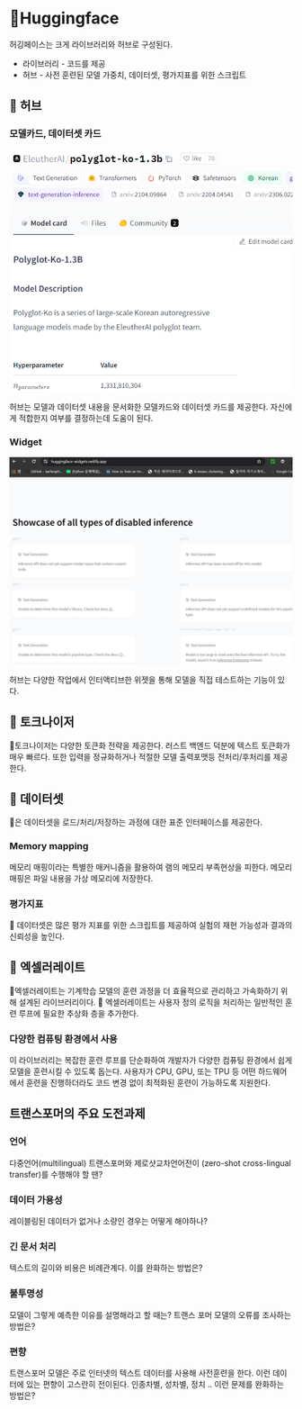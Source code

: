 # 🤗Huggingface	

허깅페이스는 크게 라이브러리와 허브로 구성된다. 

* 라이브러리 - 코드를 제공
* 허브 - 사전 훈련된 모델 가중치, 데이터셋, 평가지표를 위한 스크립트



## 🤗 허브

### 모델카드, 데이터셋 카드

![](../../assets/images/nlp/h1.png)

허브는 모델과 데이터셋 내용을 문서화한 모델카드와 데이터셋 카드를 제공한다. 자신에게 적합한지 여부를 결정하는데 도움이 된다.



### Widget

![](../../assets/images/nlp/h2.png)

허브는 다양한 작업에서 인터액티브한 위젯을 통해 모델을 직접 테스트하는 기능이 있다. 





## 🤗 토크나이저

🤗토크나이저는 다양한 토큰화 전략을 제공한다. 러스트 백엔드 덕분에 텍스트 토큰화가 매우 빠르다. 또한 입력을 정규화하거나 적절한 모델 출력포맷등 전처리/후처리를 제공한다. 





## 🤗 데이터셋

🤗은 데이터셋을 로드/처리/저장하는 과정에 대한 표준 인터페이스를 제공한다.



### Memory mapping

메모리 매핑이라는 특별한 매커니즘을 활용하여 램의 메모리 부족현상을 피한다. 메모리 매핑은 파일 내용을 가상 메모리에 저장한다.



### 평가지표

🤗 데이터셋은 많은 평가 지표를 위한 스크립트를 제공하여 실험의 재현 가능성과 결과의 신뢰성을 높인다.





## 🤗 엑셀러레이트

🤗엑셀러레이트는 기계학습 모델의 훈련 과정을 더 효율적으로 관리하고 가속화하기 위해 설계된 라이브러리이다. 🤗 엑셀러레이트는 사용자 정의 로직을 처리하는 일반적인 훈련 루프에 필요한 추상화 층을 추가한다.



### 다양한 컴퓨팅 환경에서 사용

이 라이브러리는 복잡한 훈련 루프를 단순화하여 개발자가 다양한 컴퓨팅 환경에서 쉽게 모델을 훈련시킬 수 있도록 돕는다. 사용자가 CPU, GPU, 또는 TPU 등 어떤 하드웨어에서 훈련을 진행하더라도 코드 변경 없이 최적화된 훈련이 가능하도록 지원한다.





## 트랜스포머의 주요 도전과제

### 언어

다중언어(multilingual) 트랜스포머와 제로샷교차언어전이 (zero-shot cross-lingual transfer)를 수행해야 할 땐?



### 데이터 가용성

레이블링된 데이터가 없거나 소량인 경우는 어떻게 해야하나?



### 긴 문서 처리

텍스트의 길이와 비용은 비례관계다. 이를 완화하는 방법은?



### 불투명성

모델이 그렇게 예측한 이유를 설명해라고 할 때는? 트랜스 포머 모델의 오류를 조사하는 방법은?



### 편향

트랜스포머 모델은 주로 인터넷의 텍스트 데이터를 사용해 사전훈련을 한다. 이런 데이터에 있는 편향이 고스란히 전이된다. 인종차별, 성차별, 정치 .. 이런 문제를 완화하는 방법은?





